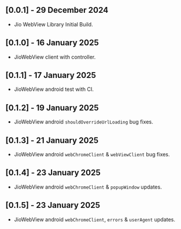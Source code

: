 ## [0.0.1] - 29 December 2024

* Jio WebView Library Initial Build.

## [0.1.0] - 16 January 2025

* JioWebView client with controller.

## [0.1.1] - 17 January 2025

* JioWebView android test with CI.

## [0.1.2] - 19 January 2025

* JioWebView android `shouldOverrideUrlLoading` bug fixes.

## [0.1.3] - 21 January 2025

* JioWebView android `webChromeClient` & `webViewClient` bug fixes.

## [0.1.4] - 23 January 2025

* JioWebView android `webChromeClient` & `popupWindow` updates.

## [0.1.5] - 23 January 2025

* JioWebView android `webChromeClient`, `errors` & `userAgent` updates.
